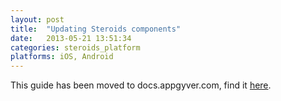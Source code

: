 ```yaml
---
layout: post
title:  "Updating Steroids components"
date:   2013-05-21 13:51:34
categories: steroids_platform
platforms: iOS, Android
---
```


This guide has been moved to docs.appgyver.com, find it [here](https://academy.appgyver.com/categories/1-setup-and-getting-started/contents/4-updating-steroids-and-your-projects).